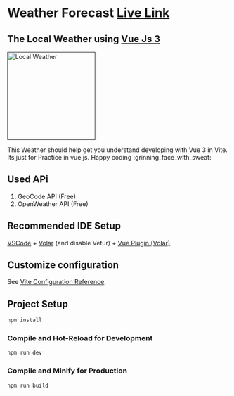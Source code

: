 
# Weather Forecast [Live Link](http://weather-app-vue-js.surge.sh/)
## The Local Weather using [Vue Js 3](https://vuejs.org/)

<a href="" target="_blank"><img src="https://m.media-amazon.com/images/I/51ZgFK-FbwL.png" alt="Local Weather" height="200" width="200"></a>
<p>
This Weather should help get you understand developing with Vue 3 in Vite.
Its just for Practice in vue js.  Happy coding :grinning_face_with_sweat:
</p>

## Used APi
                
1. GeoCode API (Free)
2. OpenWeather API (Free)

## Recommended IDE Setup

[VSCode](https://code.visualstudio.com/) + [Volar](https://marketplace.visualstudio.com/items?itemName=Vue.volar) (and disable Vetur) + [ Vue Plugin (Volar)](https://marketplace.visualstudio.com/items?itemName=Vue.vscode-typescript-vue-plugin).

## Customize configuration

See [Vite Configuration Reference](https://vitejs.dev/config/).

## Project Setup

```sh
npm install
```

### Compile and Hot-Reload for Development

```sh
npm run dev
```

### Compile and Minify for Production

```sh
npm run build
```
